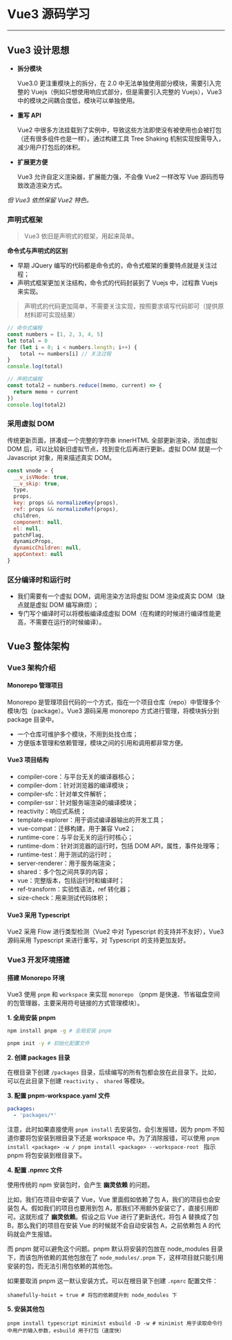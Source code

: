# Vue3 源码学习

---

## Vue3 设计思想

- **拆分模块**

  Vue3.0 更注重模块上的拆分，在 2.0 中无法单独使用部分模块，需要引入完整的 Vuejs（例如只想使用响应式部分，但是需要引入完整的 Vuejs），Vue3 中的模块之间耦合度低，模块可以单独使用。

- **重写 API**

  Vue2 中很多方法挂载到了实例中，导致这些方法即使没有被使用也会被打包（还有很多组件也是一样）。通过构建工具 Tree Shaking 机制实现按需导入，减少用户打包后的体积。

- **扩展更方便**

  Vue3 允许自定义渲染器，扩展能力强，不会像 Vue2 一样改写 Vue 源码而导致改造渲染方式。

*但 Vue3 依然保留 Vue2 特色。*



### 声明式框架

> Vue3 依旧是声明式的框架，用起来简单。

**命令式与声明式的区别**

- 早期 JQuery 编写的代码都是命令式的，命令式框架的重要特点就是关注过程；
- 声明式框架更加关注结构，命令式的代码封装到了 Vuejs 中，过程靠 Vuejs 来实现。

> 声明式的代码更加简单，不需要关注实现，按照要求填写代码即可（提供原材料即可实现结果）

```js
// 命令式编程
const numbers = [1, 2, 3, 4, 5]
let total = 0
for (let i = 0; i < numbers.length; i++) {
	total += numbers[i] // 关注过程
}
console.log(total)

// 声明式编程
const total2 = numbers.reduce((memo, current) => {
  return memo + current
})
console.log(total2)
```

### 采用虚拟 DOM

传统更新页面，拼凑成一个完整的字符串 innerHTML 全部更新渲染，添加虚拟 DOM 后，可以比较新旧虚拟节点，找到变化后再进行更新。虚拟 DOM 就是一个 Javascript 对象，用来描述真实 DOM。

```javascript
const vnode = {
  __v_isVNode: true,
  __v_skip: true,
  type,
  props,
  key: props && normalizeKey(props),
  ref: props && normalizeRef(props),
  children,
  component: null,
  el: null,
  patchFlag,
  dynamicProps,
  dynamicChildren: null,
  appContext: null
}
```

### 区分编译时和运行时

- 我们需要有一个虚拟 DOM，调用渲染方法将虚拟 DOM 渲染成真实 DOM（缺点就是虚拟 DOM 编写麻烦）；
- 专门写个编译时可以将模板编译成虚拟 DOM（在构建的时候进行编译性能更高，不需要在运行的时候编译）。



## Vue3 整体架构

### Vue3 架构介绍

#### Monorepo 管理项目

Monorepo 是管理项目代码的一个方式，指在一个项目仓库（repo）中管理多个模块/包（package）。Vue3 源码采用 monorepo 方式进行管理，将模块拆分到 package 目录中。

- 一个仓库可维护多个模块，不用到处找仓库；
- 方便版本管理和依赖管理，模块之间的引用和调用都非常方便。

#### Vue3 项目结构

- compiler-core：与平台无关的编译器核心；
- compiler-dom：针对浏览器的编译模块；
- compiler-sfc：针对单文件解析；
- compiler-ssr：针对服务端渲染的编译模块；
- reactivity：响应式系统；
- template-explorer：用于调试编译器输出的开发工具；
- vue-compat：迁移构建，用于兼容 Vue2；
- runtime-core：与平台无关的运行时核心；
- runtime-dom：针对浏览器的运行时，包括 DOM API，属性，事件处理等；
- runtime-test：用于测试的运行时；
- server-renderer：用于服务端渲染；
- shared：多个包之间共享的内容；
- vue：完整版本，包括运行时和编译时；
- ref-transform：实验性语法，ref 转化器；
- size-check：用来测试代码体积；

#### Vue3 采用 Typescript

Vue2 采用 Flow 进行类型检测（Vue2 中对 Typescript 的支持并不友好），Vue3 源码采用 Typescript 来进行重写，对 Typescript 的支持更加友好。

### Vue3 开发环境搭建

#### 搭建 Monorepo 环境

Vue3 使用 `pnpm` 和 `workspace` 来实现 `monorepo` （pnpm 是快速、节省磁盘空间的包管理器，主要采用符号链接的方式管理模块）。

**1. 全局安装 pnpm**

```sh
npm install pnpm -g # 全局安装 pnpm

pnpm init -y # 初始化配置文件
```

**2. 创建 packages 目录**

在根目录下创建 `/packages` 目录，后续编写的所有包都会放在此目录下。比如，可以在此目录下创建 `reactivity` 、 `shared` 等模块。

**3. 配置 pnpm-workspace.yaml 文件**

```yaml
packages:
  - 'packages/*'
```

注意，此时如果直接使用 `pnpm install` 去安装包，会引发报错，因为 pnpm 不知道你要将包安装到根目录下还是 workspace 中。为了消除报错，可以使用 `pnpm install <package> -w / pnpm install <package> --workspace-root ` 指示 pnpm 将包安装到根目录下。

**4. 配置 .npmrc 文件**

使用传统的 npm 安装包时，会产生 **幽灵依赖** 的问题。

比如，我们在项目中安装了 Vue，Vue 里面假如依赖了包 A，我们的项目也会安装包 A。假如我们的项目也要用到包 A，那我们不用额外安装它了，直接引用即可。这就形成了 **幽灵依赖**。假设之后 Vue 进行了更新迭代，将包 A 替换成了包 B，那么我们的项目在安装 Vue 的时候就不会自动安装包 A，之前依赖包 A 的代码就会产生报错。

而 pnpm 就可以避免这个问题。pnpm 默认将安装的包放在 node_modules 目录下，而该包所依赖的其他包放在了 `node_modules/.pnpm` 下，这样项目就只能引用安装的包，而无法引用包依赖的其他包。

如果要取消 pnpm 这一默认安装方式，可以在根目录下创建 `.npmrc` 配置文件：

```
shamefully-hoist = true # 将包的依赖提升到 node_modules 下
```

**5. 安装其他包**

```shell
pnpm install typescript minimist esbuild -D -w # minimist 用于读取命令行中用户的输入参数，esbuild 用于打包（速度快）
```



